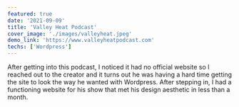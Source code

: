 ```yaml
---
featured: true
date: '2021-09-09'
title: 'Valley Heat Podcast'
cover_image: './images/valleyheat.jpeg'
demo_link: 'https://www.valleyheatpodcast.com'
techs: ['Wordpress']
---
```


After getting into this podcast, I noticed it had no official website so I reached out to the creator and it turns out he was having a hard time getting the site to look the way he wanted with Wordpress. After stepping in, I had a functioning website for his show that met his design aesthetic in less than a month.
